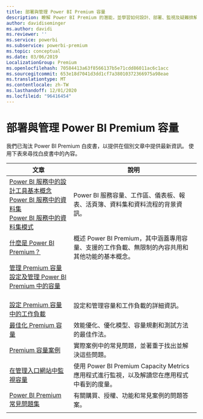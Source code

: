 ```yaml
---
title: 部署與管理 Power BI Premium 容量
description: 瞭解 Power BI Premium 的潛能，並學習如何設計、部署、監視及疑難排解可擴充的解決方案。
author: davidiseminger
ms.author: davidi
ms.reviewer: ''
ms.service: powerbi
ms.subservice: powerbi-premium
ms.topic: conceptual
ms.date: 03/06/2019
LocalizationGroup: Premium
ms.openlocfilehash: 70584413a63f8566137b5e71cdd86011ac6c1acc
ms.sourcegitcommit: 653e18d7041d3dd1cf7a38010372366975a98eae
ms.translationtype: MT
ms.contentlocale: zh-TW
ms.lasthandoff: 12/01/2020
ms.locfileid: "96416454"
---
```

# <a name="deploying-and-managing-power-bi-premium-capacities"></a>部署與管理 Power BI Premium 容量

我們已淘汰 Power BI Premium 白皮書，以提供在個別文章中提供最新資訊。 使用下表來尋找白皮書中的內容。 

| 文章 | 說明 |
|-----|----|
| [Power BI 服務中的設計工具基本概念](../fundamentals/service-basic-concepts.md)</br>[Power BI 服務中的資料集](../connect-data/service-datasets-understand.md)</br>[Power BI 服務中的資料集模式](../connect-data/service-dataset-modes-understand.md) | Power BI 服務容量、工作區、儀表板、報表、活頁簿、資料集和資料流程的背景資訊。 |
| [什麼是 Power BI Premium？](../admin/service-premium-what-is.md) | 概述 Power BI Premium，其中涵蓋專用容量、支援的工作負載、無限制的內容共用和其他功能的基本概念。  |
| [管理 Premium 容量](../admin/service-premium-capacity-manage.md)</br>[設定及管理 Power BI Premium 中的容量](../admin/service-admin-premium-manage.md)
</br>[設定 Premium 容量中的工作負載](../admin/service-admin-premium-workloads.md) | 設定和管理容量和工作負載的詳細資訊。 |
| [最佳化 Premium 容量](../admin/service-premium-capacity-optimize.md) | 效能優化、優化模型、容量規劃和測試方法的最佳作法。 |
| [Premium 容量案例](../admin/service-premium-capacity-scenarios.md) | 實際案例中的常見問題，並著重于找出並解決這些問題。 |
| [在管理入口網站中監視容量](../admin/service-admin-premium-monitor-portal.md) | 使用 Power BI Premium Capacity Metrics 應用程式進行監視，以及解讀您在應用程式中看到的度量。 |
| [Power BI Premium 常見問題集](../admin/service-premium-faq.md) | 有關購買、授權、功能和常見案例的問題答案。 |
| | |
